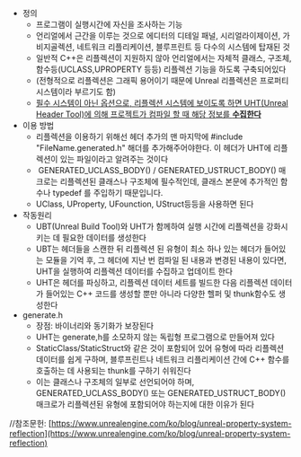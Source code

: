 - 정의
    - 프로그램이 실행시간에 자신을 조사하는 기능
    - 언리얼에서 근간을 이루는 것으로 에디터의 디테일 패널, 시리얼라이제이션, 가비지골렉션, 네트워크 리플리케이션, 블루프린트 등 다수의 시스템에 탑재된 것
    - 일반적 C++은 리플렉션이 지원하지 않아 언리얼에서는 자체적 클래스, 구조체, 함수등(UCLASS,UPROPERTY 등등) 리플렉션 기능을 하도록 구축되어있다
    - (전형적으로 리플렉션은 그래픽 용어이기 때문에 Unreal 리플렉션은 프로퍼티 시스템이라 부르기도 함)
    - <u>필수 시스템이 아닌 옵션으로, 리플렉션 시스템에 보이도록 하면 UHT(Unreal Header Tool)에 의해 프로젝트가 컴파일 할 때 해당 정보를 **수집한다**</u>
- 이용 방법  
    - 리플렉션을 이용하기 위해선 헤더 추가의 맨 마지막에 #include "FileName.generated.h" 해더를 추가해주어야한다. 이 헤더가 UHT에 리플렉션이 있는 파일이라고 알려주는 것이다
    -  GENERATED_UCLASS_BODY() / GENERATED_USTRUCT_BODY() 매크로는 리플렉션된 클래스나 구조체에 필수적인데, 클래스 본문에 추가적인 함수나 typedef 를 주입하기 때문입니다. 
    - UClass, UProperty, UFounction, UStruct등등을 사용하면 된다
- 작동원리
    - UBT(Unreal Build Tool)와 UHT가 함께하여 실행 시간에 리플렉션을 강화시키는 데 필요한 데이터를 생성한다
    - UBT는 헤더들을 스캔한 뒤 리플렉션 된 유형이 최소 하나 있는 헤더가 들어있는 모듈을 기억 후, 그 헤더에 지난 번 컴파일 된 내용과 변경된 내용이 있다면, UHT을 실행하여 리플렉션 데이터를 수집하고 업데이트 한다
    - UHT은 헤더를 파싱하고, 리플렉션 데이터 세트를 빌드한 다음 리플렉션 데이터가 들어있는 C++ 코드를 생성할 뿐만 아니라 다양한 헬퍼 및 thunk함수도 생성한다
- generate.h
    - 장점: 바이너리와 동기화가 보장된다
    - UHT는 generate,h를 소모하지 않는 독립형 프로그램으로 만들어져 있다
    - StaticClass/StaticStruct와 같은 것이 포함되어 있어 유형에 따라 리플렉션 데이터를 쉽게 구하며, 블루프린트나 네트워크 리플리케이션 간에 C++ 함수를 호출하는 데 사용되는 thunk를 구하기 쉬워진다
    - 이는 클래스나 구조체의 일부로 선언되어야 하며, GENERATED_UCLASS_BODY() 또는 GENERATED_USTRUCT_BODY() 매크로가 리플렉션된 유형에 포함되어야 하는지에 대한 이유가 된다

  

//참조문헌: [https://www.unrealengine.com/ko/blog/unreal-property-system-reflection](https://www.unrealengine.com/ko/blog/unreal-property-system-reflection)
